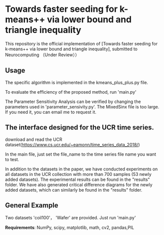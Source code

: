 # Towards faster seeding for k-means++ via lower bound and triangle inequality
This repository is the official implementation of [Towards faster seeding for k-means++ via lower bound and triangle inequality], submitted to Neurocomputing （Under Review））

## Usage

The specific algorithm is implemented in the kmeans_plus_plus.py file.

To evaluate the efficiency of the proposed method, run 'main.py'

The Parameter Sensitivity Analysis can be verified by changing the parameters used in 'parameter_sensivity.py'. The MixedSinx file is too large. If you need it, you can email me to request it.

## The interface designed for the UCR time series.

download and read the UCR dataset(https://www.cs.ucr.edu/~eamonn/time_series_data_2018/)

In the main file, just set the file_name to the time series file name you want to test.

In addition to the datasets in the paper, we have conducted experiments on all datasets in the UCR collection with more than 700 samples (53 newly added datasets). The experimental results can be found in the "results" folder. We have also generated critical difference diagrams for the newly added datasets, which can similarly be found in the "results" folder.

## General Example
Two datasets 'coil100'， 'Wafer' are provided. Just run 'main.py'

**Requirements**: NumPy, scipy, matplotlib, math, cv2, pandas,PIL



